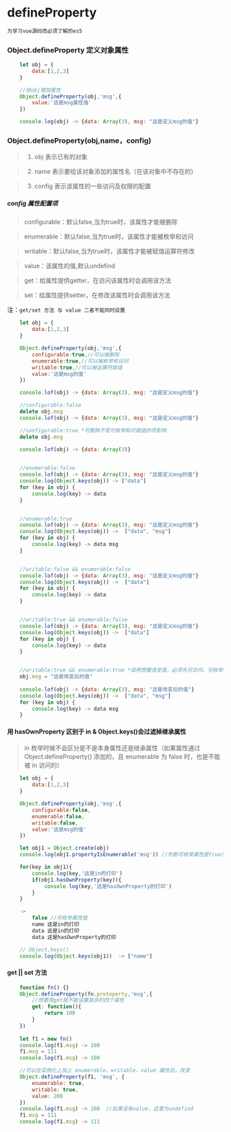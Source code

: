 # defineProperty
``` bash
为学习vue源码而必须了解的es5
```

### Object.defineProperty 定义对象属性
``` javascript
    let obj = {
        data:[1,2,3]
    }

    //给obj增加属性
    Object.defineProperty(obj,'msg',{
        value:'这是msg属性值'
    })

    console.log(obj) -> {data: Array(3), msg: "这是定义msg的值"}
```

### Object.defineProperty(obj,name，config) 

> 1. obj 表示已有的对象

> 2. name 表示要给该对象添加的属性名（在该对象中不存在的）

> 3. config 表示该属性的一些访问及权限的配置

##### config 属性配置项
> configurable：默认false,当为true时，该属性才能被删除

> enumerable：默认false,当为true时，该属性才能被枚举和访问

> writable：默认false,当为true时，该属性才能被赋值运算符修改

> value：该属性的值,默认undefind

> get：给属性提供getter，在访问该属性时会调用该方法

> set：给属性提供setter，在修改该属性时会调用该方法

注：`get/set 方法 与 value 二者不能同时设置`

``` javascript
    let obj = {
        data:[1,2,3]
    }

    Object.defineProperty(obj,'msg',{
        configurable:true,//可以被删除
        enumerable:true,//可以被枚举和访问
        writable:true,//可以被运算符赋值
        value:'这是msg的值'
    })

    console.lof(obj) -> {data: Array(3), msg: "这是定义msg的值"}

    //configurable:false
    delete obj.msg
    console.lof(obj) -> {data: Array(3), msg: "这是定义msg的值"}

    //configurable:true *可删除不受可枚举和可赋值的项影响
    delete obj.msg
   
    console.lof(obj) -> {data: Array(3)}


    //enumerable:false
    console.lof(obj) -> {data: Array(3), msg: "这是定义msg的值"}
    console.log(Object.keys(obj)) -> ["data"]
    for (key in obj) {
        console.log(key) -> data
    }


    //enumerable:true
    console.lof(obj) -> {data: Array(3), msg: "这是定义msg的值"}
    console.log(Object.keys(obj)) ->  ["data", "msg"]
    for (key in obj) {
        console.log(key) -> data msg
    }


    //writable:false && enumerable:false
    console.lof(obj) -> {data: Array(3), msg: "这是定义msg的值"}
    console.log(Object.keys(obj)) ->  ["data"]
    for (key in obj) {
        console.log(key) -> data
    }


    //writable:true && enumerable:false  
    console.lof(obj) -> {data: Array(3), msg: "这是定义msg的值"}
    console.log(Object.keys(obj)) ->  ["data"]
    for (key in obj) {
        console.log(key) -> data
    }


    //writable:true && enumerable:true *说明想要改变值，必须先可访问、可枚举
    obj.msg = "这是改变后的值"
    
    console.lof(obj) -> {data: Array(3), msg: "这是改变后的值"}
    console.log(Object.keys(obj)) ->  ["data", "msg"]
    for (key in obj) {
        console.log(key) -> data msg
    }

```

#### 用 hasOwnProperty 区别于 in & Object.keys()会过滤掉继承属性
> in 枚举时候不会区分是不是本身属性还是继承属性（如果属性通过Object.defineProperty() 添加的，且 enumerable 为 false 时，也是不能被 in 访问的）

``` javascript
    let obj = {
        data:[1,2,3]
    }

    Object.defineProperty(obj,'msg',{
        configurable:false,
        enumerable:false,
        writable:false,
        value:'这是msg的值'
    })

    let obj1 = Object.create(obj)
    console.log(obj1.propertyIsEnumerable('msg')) //判断可枚举属性是true/false

    for(key in obj1){
        console.log(key,'这是in的打印')
        if(obj1.hasOwnProperty(key)){
            console.log(key,'这是hasOwnProperty的打印')
        }
    }

    ->
        false //可枚举属性值 
        name 这是in的打印  
        data 这是in的打印
        data 这是hasOwnProperty的打印

    // Object.keys()
    console.log(Object.keys(obj1))  -> ["name"]


```

#### get || set 方法
``` javascript
    function fn() {}
    Object.defineProperty(fn.protoperty,'msg',{
        //想要用get就不能设置其余的四个属性
        get: function(){
            return 100
        }
    })
    
    let f1 = new fn()
    console.log(f1.msg) -> 100
    f1.msg = 111
    console.log(f1.msg) -> 100

    //可以在实例化上加上 enumerable、writable、value 属性后，改变
    Object.defineProperty(f1, 'msg', {
        enumerable: true,
        writable: true,
        value: 200
    })
    console.log(f1.msg) -> 200  //如果没有value，这里为undefind
    f1.msg = 111
    console.log(f1.msg) -> 111


```

